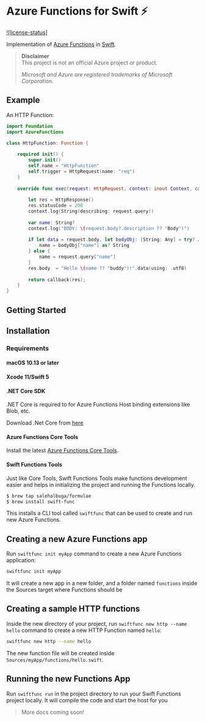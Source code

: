 # Azure Functions for Swift ⚡️

[license-url]: https://github.com/salehalbuga/azure-functions-swift/blob/master/LICENSE

[![license-status]][license-url]

Implementation of [Azure Functions](https://azure.microsoft.com/en-us/services/functions/)
in [Swift](https://swift.org).

> **Disclaimer**  
> This project is not an official Azure project or product.
>
> _Microsoft and Azure are registered trademarks of Microsoft Corporation._

## Example

An HTTP Function:

```swift
import Foundation
import AzureFunctions

class HttpFunction: Function {
    
    required init() {
        super.init()
        self.name = "HttpFunction"
        self.trigger = HttpRequest(name: "req")
    }
    
    override func exec(request: HttpRequest, context: inout Context, callback: @escaping callback) throws {
      
        let res = HttpResponse()
        res.statusCode = 200
        context.log(String(describing: request.query))
        
        var name: String?
        context.log("BODY: \(request.body?.description ?? "Body")")
        
        if let data = request.body, let bodyObj: [String: Any] = try? JSONSerialization.jsonObject(with: data, options: .init(rawValue: 0)) as? [String: Any] {
            name = bodyObj["name"] as? String
        } else {
            name = request.query["name"]
        }
        res.body  = "Hello \(name ?? "buddy")!".data(using: .utf8)
        
        return callback(res);
    } 
}
```

## Getting Started

## Installation

### Requirements

#### macOS 10.13 or later

#### Xcode 11/Swift 5

#### .NET Core SDK

.NET Core is required to for Azure Functions Host binding extensions like Blob, etc.

Download .Net Core from [here](https://dotnet.microsoft.com/download/dotnet-core/2.2)

#### Azure Functions Core Tools

Install the latest [Azure Functions Core Tools](https://docs.microsoft.com/en-us/azure/azure-functions/functions-run-local#install-the-azure-functions-core-tools).

#### Swift Functions Tools

Just like Core Tools, Swift Functions Tools make functions development easier and helps in initializing the project and running the Functions locally.

```bash
$ brew tap salehalbuga/formulae
$ brew install swift-func
```

This installs a CLI tool called `swiftfunc` that can be used to create and run new Azure Functions.

## Creating a new Azure Functions app

Run `swiftfunc init myApp` command to create a new Azure Functions application:

``` bash
swiftfunc init myApp
```

It will create a new app in a new folder, and a folder named `functions` inside the Sources target where Functions should be

## Creating a sample HTTP functions

Inside the new directory of your project, run `swiftfunc new http --name hello` command to create a new HTTP Function named `hello`:

``` bash
swiftfunc new http --name hello
```

The new function file will be created inside `Sources/myApp/functions/hello.swift`.

## Running the new Functions App

Run `swiftfunc run` in the project directory to run your Swift Functions project locally. It will compile the code and start the host for you

> More docs coming soon!
